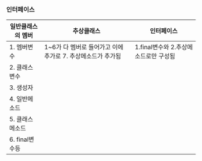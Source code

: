 ### 인터페이스

| 일반클래스의 멤버| 추상클래스 | 인터페이스
|--------|--------| --- |
| 1. 멤버변수  | 1~6가 다 멤버로 들어가고 이에 추가로 7. 추상메소드가 추가됨 | 1.final변수와  2.추상메소드로만 구성됨
| 2. 클래스변수  |
| 3. 생성자  |
| 4. 일반메소드  |
| 5. 클래스메소드  |
| 6. final변수등  |





